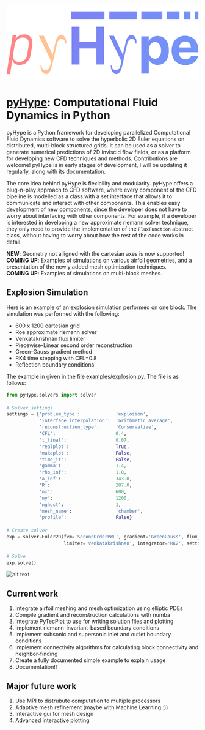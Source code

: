 ![Alt Text](/logo.png)

# [pyHype](https://github.com/momokhalil/pyHype): Computational Fluid Dynamics in Python

pyHype is a Python framework for developing parallelized Computational Fluid Dynamics software to solve the hyperbolic 2D Euler equations on distributed, multi-block structured grids. It can be used as a solver to generate numerical predictions of 2D inviscid flow fields, or as a platform for developing new CFD techniques and methods. Contributions are welcome! pyHype is in early stages of development, I will be updating it regularly, along with its documentation.

The core idea behind pyHype is flexibility and modularity. pyHype offers a plug-n-play approach to CFD software, where every component of the CFD pipeline is modelled as a class with a set interface that allows it to communicate and interact with other components. This enables easy development of new components, since the developer does not have to worry about interfacing with other components. For example, if a developer is interested in developing a new approximate riemann solver technique, they only need to provide the implementation of the `FluxFunction` abstract class, without having to worry about how the rest of the code works in detail.

**NEW**: Geometry not alligned with the cartesian axes is now supported!\
**COMING UP**: Examples of simulations on various airfoil geometries, and a presentation of the newly added mesh optimization techniques.\
**COMING UP**: Examples of simulations on multi-block meshes.

## Explosion Simulation
Here is an example of an explosion simulation performed on one block. The simulation was performed with the following: 
- 600 x 1200 cartesian grid
- Roe approximate riemann solver
- Venkatakrishnan flux limiter
- Piecewise-Linear second order reconstruction
- Green-Gauss gradient method
- RK4 time stepping with CFL=0.8
- Reflection boundary conditions

The example in given in the file [examples/explosion.py](https://github.com/momokhalil/pyHype/blob/main/examples/explosion.py). The file is as follows:

```python
from pyHype.solvers import solver

# Solver settings
settings = {'problem_type':             'explosion',
            'interface_interpolation':  'arithmetic_average',
            'reconstruction_type':      'Conservative',
            'CFL':                      0.4,
            't_final':                  0.07,
            'realplot':                 True,
            'makeplot':                 False,
            'time_it':                  False,
            'gamma':                    1.4,
            'rho_inf':                  1.0,
            'a_inf':                    343.0,
            'R':                        287.0,
            'nx':                       600,
            'ny':                       1200,
            'nghost':                   1,
            'mesh_name':                'chamber',
            'profile':                  False}

# Create solver
exp = solver.Euler2D(fvm='SecondOrderPWL', gradient='GreenGauss', flux_function='Roe',
                     limiter='Venkatakrishnan', integrator='RK2', settings=settings)

# Solve
exp.solve()

```
![alt text](/explosion.gif)

## Current work
1. Integrate airfoil meshing and mesh optimization using elliptic PDEs
2. Compile gradient and reconstruction calculations with numba
3. Integrate PyTecPlot to use for writing solution files and plotting
4. Implement riemann-invariant-based boundary conditions
5. Implement subsonic and supersonic inlet and outlet boundary conditions
6. Implement connectivity algorithms for calculating block connectivity and neighbor-finding
7. Create a fully documented simple example to explain usage
8. Documentation!!

## Major future work
1. Use MPI to distrubute computation to multiple processors
2. Adaptive mesh refinement (maybe with Machine Learning :))
3. Interactive gui for mesh design
4. Advanced interactive plotting
